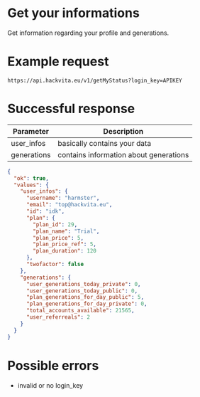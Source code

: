 # Get your informations

Get information regarding your profile and generations.

# Example request

`https://api.hackvita.eu/v1/getMyStatus?login_key=APIKEY`

# Successful response

Parameter | Description
--------- | -----------
user_infos | basically contains your data
generations | contains information about generations

```json
{
  "ok": true,
  "values": {
    "user_infos": {
      "username": "harmster",
      "email": "top@hackvita.eu",
      "id": "idk",
      "plan": {
        "plan_id": 29,
        "plan_name": "Trial",
        "plan_price": 5,
        "plan_price_ref": 5,
        "plan_duration": 120
      },
      "twofactor": false
    },
    "generations": {
      "user_generations_today_private": 0,
      "user_generations_today_public": 0,
      "plan_generations_for_day_public": 5,
      "plan_generations_for_day_private": 0,
      "total_accounts_available": 21565,
      "user_referreals": 2
    }
  }
}
```

# Possible errors

* invalid or no login_key